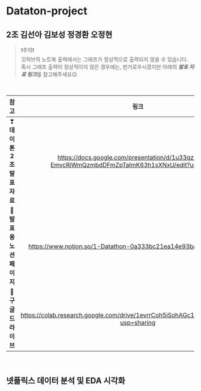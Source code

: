 # Dataton-project

## 2조 김선아 김보성 정경환 오정현

> ❗주의❗<br>
> 깃허브의 노트북 출력에서는 그래프가 정상적으로 출력되지 않을 수 있습니다.<br>
> 혹시 그래프 출력이 정상적이지 않은 경우에는, 번거로우시겠지만 아래의 ***발표 자료 링크***를 참고해주세요😉

<br>

|참고|링크|
|:---:|:---:|
|❣**데이톤 2조 발표 자료**|https://docs.google.com/presentation/d/1u33qz6R2Vw-EmvcRiWmQzmbdDFmZpTaImK63h1sXNxU/edit?usp=sharing|
|💛**발표용 노션 페이지**|https://www.notion.so/1-Datathon-0a333bc21ea14e93bacf154ed692e3c4|
|💜**구글 드라이브**|https://colab.research.google.com/drive/1evrrCoh5iSohAGc1UIHEwDF0zYvDgsjp?usp=sharing|


<br>

## 넷플릭스 데이터 분석 및 EDA 시각화


